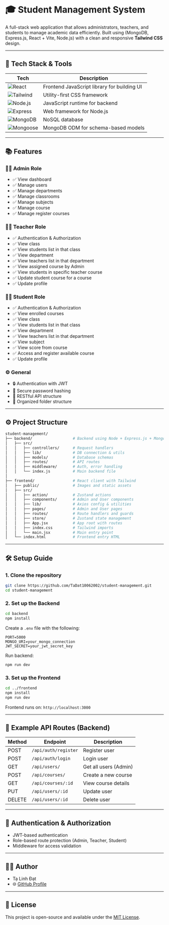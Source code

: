 # 🎓 Student Management System

A full-stack web application that allows administrators, teachers, and students to manage academic data efficiently. Built using (MongoDB, Express.js, React + Vite, Node.js) with a clean and responsive **Tailwind CSS** design.

---

## 🚀 Tech Stack & Tools

| Tech                                                                                             | Description                                 |
| ------------------------------------------------------------------------------------------------ | ------------------------------------------- |
| ![React](https://img.shields.io/badge/-React-61DAFB?logo=react&logoColor=white)                  | Frontend JavaScript library for building UI |
| ![Tailwind](https://img.shields.io/badge/-Tailwind_CSS-38B2AC?logo=tailwind-css&logoColor=white) | Utility-first CSS framework                 |
| ![Node.js](https://img.shields.io/badge/-Node.js-339933?logo=node.js&logoColor=white)            | JavaScript runtime for backend              |
| ![Express](https://img.shields.io/badge/-Express.js-black?logo=express&logoColor=white)          | Web framework for Node.js                   |
| ![MongoDB](https://img.shields.io/badge/-MongoDB-47A248?logo=mongodb&logoColor=white)            | NoSQL database                              |
| ![Mongoose](https://img.shields.io/badge/-Mongoose-800000?logo=mongodb&logoColor=white)          | MongoDB ODM for schema-based models         |

---

## 📚 Features

### 👨‍💼 Admin Role

- ✅ View dashboard
- ✅ Manage users
- ✅ Manage departments
- ✅ Manage classrooms
- ✅ Manage subjects
- ✅ Manage course
- ✅ Manage register courses

### 👨‍🏫 Teacher Role

- ✅ Authentication & Authorization
- ✅ View class
- ✅ View students list in that class
- ✅ View department
- ✅ View teachers list in that department
- ✅ View assigned course by Admin
- ✅ View students in specific teacher course
- ✅ Update student course for a course
- ✅ Update profile

### 👩‍🎓 Student Role

- ✅ Authentication & Authorization
- ✅ View enrolled courses
- ✅ View class
- ✅ View students list in that class
- ✅ View department
- ✅ View teachers list in that department
- ✅ View subject
- ✅ View score from course
- ✅ Access and register available course
- ✅ Update profile

### ⚙️ General

- 🔒 Authentication with JWT
- 🔐 Secure password hashing
- 📑 RESTful API structure
- 🧩 Organized folder structure

---

## ⚙️ Project Structure

```bash
student-management/
├── backend/                  # Backend using Node + Express.js + Mongoose
│   ├── src/
│   │   ├── controllers/      # Request handlers
│   │   ├── lib/              # DB connection & utils
│   │   ├── models/           # Database schemas
│   │   ├── routes/           # API routes
│   │   ├── middleware/       # Auth, error handling
│   │   └── index.js          # Main backend file
│
├── frontend/                 # React client with Tailwind
│   ├── public/               # Images and static assets
│   ├── src/
│   │   ├── action/           # Zustand actions
│   │   ├── components/       # Admin and User components
│   │   ├── lib/              # Axios config & utilities
│   │   ├── pages/            # Admin and User pages
│   │   ├── routes/           # Route handlers and guards
│   │   ├── store/            # Zustand state management
│   │   ├── App.jsx           # App root with routes
│   │   ├── index.css         # Tailwind imports
│   │   └── main.jsx          # Main entry point
│   └── index.html            # Frontend entry HTML
```

---

## 🛠️ Setup Guide

### 1. Clone the repository

```bash
git clone https://github.com/TaDat10062002/student-management.git
cd student-management
```

### 2. Set up the Backend

```bash
cd backend
npm install
```

Create a `.env` file with the following:

```env
PORT=5000
MONGO_URI=your_mongo_connection
JWT_SECRET=your_jwt_secret_key
```

Run backend:

```bash
npm run dev
```

### 3. Set up the Frontend

```bash
cd ../frontend
npm install
npm run dev
```

Frontend runs on: `http://localhost:3000`

---

## 🧪 Example API Routes (Backend)

| Method | Endpoint             | Description           |
| ------ | -------------------- | --------------------- |
| POST   | `/api/auth/register` | Register user         |
| POST   | `/api/auth/login`    | Login user            |
| GET    | `/api/users/`        | Get all users (Admin) |
| POST   | `/api/courses/`      | Create a new course   |
| GET    | `/api/courses/:id`   | View course details   |
| PUT    | `/api/users/:id`     | Update user           |
| DELETE | `/api/users/:id`     | Delete user           |

---

## 🔐 Authentication & Authorization

- JWT-based authentication
- Role-based route protection (Admin, Teacher, Student)
- Middleware for access validation

---

## 👨‍💻 Author

- Tạ Linh Đạt
- 🌐 [GitHub Profile](https://github.com/TaDat10062002)

---

## 📄 License

This project is open-source and available under the [MIT License](LICENSE).
